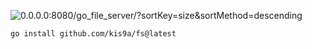![0.0.0.0:8080/go_file_server/?sortKey=size&sortMethod=descending](https://user-images.githubusercontent.com/65019715/232297468-65e705da-c9e8-4d1a-9847-0e3bf92e2a47.jpeg)

```
go install github.com/kis9a/fs@latest
```
